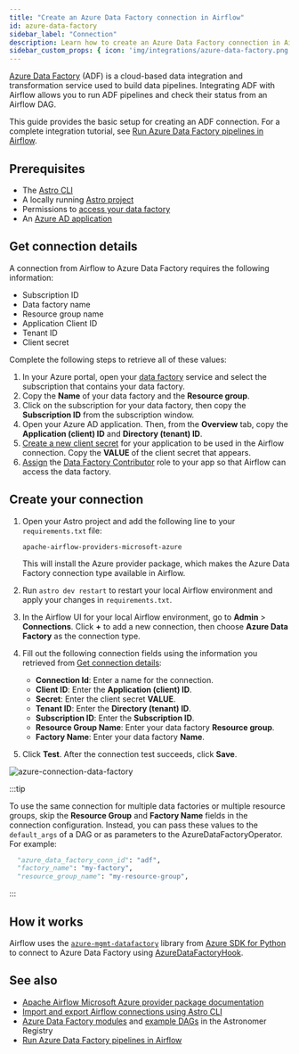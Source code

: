```yaml
---
title: "Create an Azure Data Factory connection in Airflow"
id: azure-data-factory
sidebar_label: "Connection"
description: Learn how to create an Azure Data Factory connection in Airflow.
sidebar_custom_props: { icon: 'img/integrations/azure-data-factory.png' }
---
```


[Azure Data Factory](https://learn.microsoft.com/en-us/azure/data-factory/) (ADF) is a cloud-based data integration and transformation service used to build data pipelines. Integrating ADF with Airflow allows you to run ADF pipelines and check their status from an Airflow DAG. 

This guide provides the basic setup for creating an ADF connection. For a complete integration tutorial, see [Run Azure Data Factory pipelines in Airflow](airflow-azure-data-factory-integration.md).

## Prerequisites

- The [Astro CLI](https://docs.astronomer.io/astro/cli/overview)
- A locally running [Astro project](https://docs.astronomer.io/astro/cli/get-started-cli)
- Permissions to [access your data factory](https://learn.microsoft.com/en-us/azure/data-factory/concepts-roles-permissions#roles-and-requirements)
- An [Azure AD application](https://learn.microsoft.com/en-us/azure/active-directory/develop/howto-create-service-principal-portal)

## Get connection details

A connection from Airflow to Azure Data Factory requires the following information:

- Subscription ID
- Data factory name
- Resource group name
- Application Client ID
- Tenant ID
- Client secret

Complete the following steps to retrieve all of these values:

1. In your Azure portal, open your [data factory](https://portal.azure.com/#view/HubsExtension/BrowseResource/resourceType/Microsoft.DataFactory%2FdataFactories) service and select the subscription that contains your data factory.
2. Copy the **Name** of your data factory and the **Resource group**.
3. Click on the subscription for your data factory, then copy the **Subscription ID** from the subscription window.
4. Open your Azure AD application. Then, from the **Overview** tab, copy the **Application (client) ID** and **Directory (tenant) ID**.
5. [Create a new client secret](https://learn.microsoft.com/en-us/azure/active-directory/develop/howto-create-service-principal-portal#option-3-create-a-new-application-secret) for your application to be used in the Airflow connection. Copy the **VALUE** of the client secret that appears.
6. [Assign](https://learn.microsoft.com/en-us/azure/active-directory/develop/howto-create-service-principal-portal#assign-a-role-to-the-application) the [Data Factory Contributor](https://learn.microsoft.com/en-us/azure/data-factory/concepts-roles-permissions#set-up-permissions) role to your app so that Airflow can access the data factory.

## Create your connection

1. Open your Astro project and add the following line to your `requirements.txt` file:

    ```
    apache-airflow-providers-microsoft-azure
    ```

    This will install the Azure provider package, which makes the Azure Data Factory connection type available in Airflow.

2. Run `astro dev restart` to restart your local Airflow environment and apply your changes in `requirements.txt`.

3. In the Airflow UI for your local Airflow environment, go to **Admin** > **Connections**. Click **+** to add a new connection, then choose **Azure Data Factory** as the connection type.

4. Fill out the following connection fields using the information you retrieved from [Get connection details](#get-connection-details):

    - **Connection Id**: Enter a name for the connection.
    - **Client ID**:  Enter the **Application (client) ID**.
    - **Secret**: Enter the client secret **VALUE**.
    - **Tenant ID**: Enter the **Directory (tenant) ID**.
    - **Subscription ID**: Enter the **Subscription ID**.
    - **Resource Group Name**: Enter your data factory **Resource group**.
    - **Factory Name**: Enter your data factory **Name**.

5. Click **Test**. After the connection test succeeds, click **Save**.

![azure-connection-data-factory](/img/examples/connection-azure-data-factory.png)

:::tip

To use the same connection for multiple data factories or multiple resource groups, skip the **Resource Group** and **Factory Name** fields in the connection configuration. Instead, you can pass these values to the `default_args` of a DAG or as parameters to the AzureDataFactoryOperator. For example:

```python
  "azure_data_factory_conn_id": "adf",
  "factory_name": "my-factory", 
  "resource_group_name": "my-resource-group",
```

:::

## How it works

Airflow uses the [`azure-mgmt-datafactory`](https://pypi.org/project/azure-mgmt-datafactory/) library from [Azure SDK for Python](https://github.com/Azure/azure-sdk-for-python) to connect to Azure Data Factory using [AzureDataFactoryHook](https://airflow.apache.org/docs/apache-airflow-providers-microsoft-azure/stable/_api/airflow/providers/microsoft/azure/hooks/data_factory/index.html).

## See also

- [Apache Airflow Microsoft Azure provider package documentation](https://airflow.apache.org/docs/apache-airflow-providers-microsoft-azure/6.1.1/connections/adf.html)
- [Import and export Airflow connections using Astro CLI](https://docs.astronomer.io/astro/import-export-connections-variables#using-the-astro-cli-local-environments-only)
- [Azure Data Factory modules](https://registry.astronomer.io/modules?query=azuredatafactory) and [example DAGs](https://registry.astronomer.io/dags?limit=24&sorts=updatedAt%3Adesc&query=azure+data+factory) in the Astronomer Registry
- [Run Azure Data Factory pipelines in Airflow](airflow-azure-data-factory-integration.md)